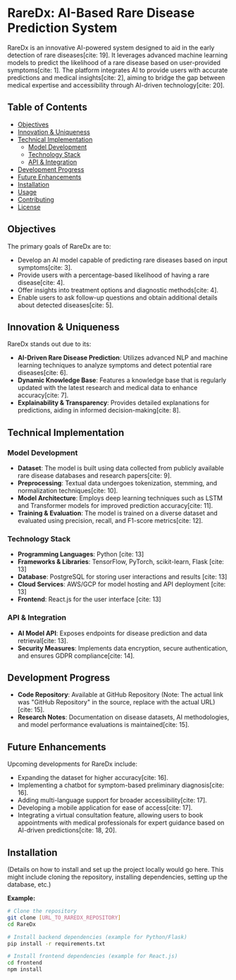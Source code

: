 # RareDx: AI-Based Rare Disease Prediction System 

RareDx is an innovative AI-powered system designed to aid in the early detection of rare diseases[cite: 19]. It leverages advanced machine learning models to predict the likelihood of a rare disease based on user-provided symptoms[cite: 1]. The platform integrates AI to provide users with accurate predictions and medical insights[cite: 2], aiming to bridge the gap between medical expertise and accessibility through AI-driven technology[cite: 20].

## Table of Contents

* [Objectives](#objectives)
* [Innovation & Uniqueness](#innovation--uniqueness)
* [Technical Implementation](#technical-implementation)
    * [Model Development](#model-development)
    * [Technology Stack](#technology-stack)
    * [API & Integration](#api--integration)
* [Development Progress](#development-progress)
* [Future Enhancements](#future-enhancements)
* [Installation](#installation)
* [Usage](#usage)
* [Contributing](#contributing)
* [License](#license)

## Objectives

The primary goals of RareDx are to:

* Develop an AI model capable of predicting rare diseases based on input symptoms[cite: 3].
* Provide users with a percentage-based likelihood of having a rare disease[cite: 4].
* Offer insights into treatment options and diagnostic methods[cite: 4].
* Enable users to ask follow-up questions and obtain additional details about detected diseases[cite: 5].

## Innovation & Uniqueness

RareDx stands out due to its:

* **AI-Driven Rare Disease Prediction**: Utilizes advanced NLP and machine learning techniques to analyze symptoms and detect potential rare diseases[cite: 6].
* **Dynamic Knowledge Base**: Features a knowledge base that is regularly updated with the latest research and medical data to enhance accuracy[cite: 7].
* **Explainability & Transparency**: Provides detailed explanations for predictions, aiding in informed decision-making[cite: 8].

## Technical Implementation

### Model Development

* **Dataset**: The model is built using data collected from publicly available rare disease databases and research papers[cite: 9].
* **Preprocessing**: Textual data undergoes tokenization, stemming, and normalization techniques[cite: 10].
* **Model Architecture**: Employs deep learning techniques such as LSTM and Transformer models for improved prediction accuracy[cite: 11].
* **Training & Evaluation**: The model is trained on a diverse dataset and evaluated using precision, recall, and F1-score metrics[cite: 12].

### Technology Stack

* **Programming Languages**: Python [cite: 13]
* **Frameworks & Libraries**: TensorFlow, PyTorch, scikit-learn, Flask [cite: 13]
* **Database**: PostgreSQL for storing user interactions and results [cite: 13]
* **Cloud Services**: AWS/GCP for model hosting and API deployment [cite: 13]
* **Frontend**: React.js for the user interface [cite: 13]

### API & Integration

* **AI Model API**: Exposes endpoints for disease prediction and data retrieval[cite: 13].
* **Security Measures**: Implements data encryption, secure authentication, and ensures GDPR compliance[cite: 14].

## Development Progress

* **Code Repository**: Available at GitHub Repository (Note: The actual link was "GitHub Repository" in the source, replace with the actual URL)[cite: 15].
* **Research Notes**: Documentation on disease datasets, AI methodologies, and model performance evaluations is maintained[cite: 15].

## Future Enhancements

Upcoming developments for RareDx include:

* Expanding the dataset for higher accuracy[cite: 16].
* Implementing a chatbot for symptom-based preliminary diagnosis[cite: 16].
* Adding multi-language support for broader accessibility[cite: 17].
* Developing a mobile application for ease of access[cite: 17].
* Integrating a virtual consultation feature, allowing users to book appointments with medical professionals for expert guidance based on AI-driven predictions[cite: 18, 20].

## Installation

(Details on how to install and set up the project locally would go here. This might include cloning the repository, installing dependencies, setting up the database, etc.)

**Example:**

```bash
# Clone the repository
git clone [URL_TO_RAREDX_REPOSITORY]
cd RareDx

# Install backend dependencies (example for Python/Flask)
pip install -r requirements.txt

# Install frontend dependencies (example for React.js)
cd frontend
npm install
